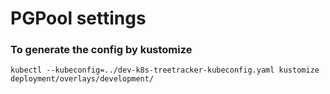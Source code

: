 # PGPool settings

### To generate the config by kustomize

```
kubectl --kubeconfig=../dev-k8s-treetracker-kubeconfig.yaml kustomize deployment/overlays/development/
```
